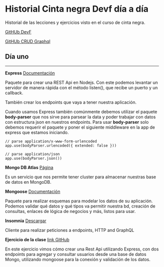# Historial Cinta negra Devf día a día

Historial de las lecciones y ejercicios visto en el curso de cinta negra.

[GitHUb DevF](https://github.com/devfmx)

[GitHUb CRUD Graphql](https://github.com/devfmx/cinta-negra-crud-graphql)

## Día uno
---

**Express** [Documentación](https://expressjs.com/es/guide/routing.html)

Paquete para crear una REST Api en Nodejs. Con este podemos levantar un servidor de manera rápida con el método listen(), que recibe un puerto y un callback.

También crear los endpoints que vaya a tener nuestra aplicación. 

Cuando usamos Express también comúnmente debemos utilizar el paquete **body-parser** que nos sirve para parsear la data y poder trabajar con datos con estructura json en nuestros endpoints. Para usar **body-parser** solo debemos requerir el paquete y poner el siguiente middleware en la app de express que estamos iniciando.

```
// parse application/x-www-form-urlencoded
app.use(bodyParser.urlencoded({ extended: false }))
 
// parse application/json
app.use(bodyParser.json())

```

**Mongo DB Atlas** [Página](https://www.mongodb.com/cloud/atlas)

Es un servicio que nos permite tener cluster para almacenar nuestras base de datos en MongoDB.

**Mongoose** [Documentación](https://mongoosejs.com)

Paquete para realizar esquemas para modelar los datos de su aplicación. Podemos validar qué datos y qué tipos va permitir nuestra bd, creación de consultas, enlaces de lógica de negocios y más, listos para usar.

**Insomnia** [Descargar](https://insomnia.rest/)

Cliente para realizar peticiones a endpoints, HTTP and GraphQL


**Ejercicio de la clase** [link GitHub](https://github.com/Masavi/cinta-negra-32-api)

En este ejercicio vimos cómo crear una Rest Api utilizando Express, con dos endpoints para agregar y consultar usuarios desde una base de datos Mongo, utilizando mongoose para la conexión y validación de los datos.